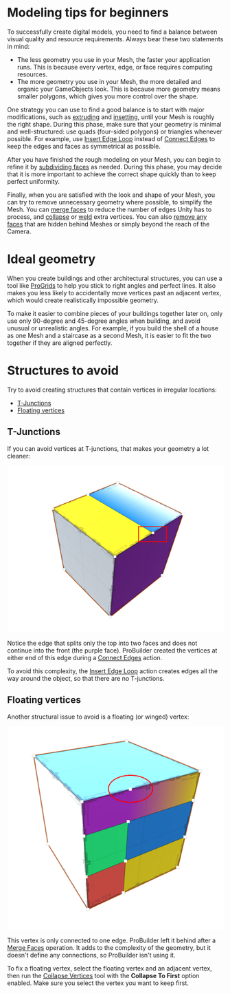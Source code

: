 # Modeling tips for beginners

To successfully create digital models, you need to find a balance between visual quality and resource requirements. Always bear these two statements in mind:

- The less geometry you use in your Mesh, the faster your application runs. This is because every vertex, edge, or face requires computing resources.
- The more geometry you use in your Mesh, the more detailed and organic your GameObjects look. This is because more geometry means smaller polygons, which gives you more control over the shape.

One strategy you can use to find a good balance is to start with major modifications, such as [extruding](Face_Extrude.md) and [insetting](Face_Inset.md), until your Mesh is roughly the right shape. During this phase, make sure that your geometry is minimal and well-structured: use quads (four-sided polygons) or triangles whenever possible. For example, use [Insert Edge Loop](Edge_InsertLoop.md) instead of [Connect Edges](Edge_Connect.md) to keep the edges and faces as symmetrical as possible.

After you have finished the rough modeling on your Mesh, you can begin to refine it by [subdividing faces](Face_Subdivide.md) as needed. During this phase, you may decide that it is more important to achieve the correct shape quickly than to keep perfect uniformity.

Finally, when you are satisfied with the look and shape of your Mesh, you can try to remove unnecessary geometry where possible, to simplify the Mesh. You can [merge faces](Face_Merge.md) to reduce the number of edges Unity has to process, and [collapse](Vert_Collapse.md) or [weld](Vert_Weld.md) extra vertices. You can also [remove any faces](Face_Delete.md) that are hidden behind Meshes or simply beyond the reach of the Camera.



# Ideal geometry

When you create buildings and other architectural structures, you can use a tool like [ProGrids](https://docs.unity3d.com/Packages/com.unity.progrids@latest) to help you stick to right angles and perfect lines. It also makes you less likely to accidentally move vertices past an adjacent vertex, which would create realistically impossible geometry.

To make it easier to combine pieces of your buildings together later on, only use only 90-degree and 45-degree angles when building, and avoid unusual or unrealistic angles. For example, if you build the shell of a house as one Mesh and a staircase as a second Mesh, it is easier to fit the two together if they are aligned perfectly.



<a name="bad_verts"></a>

# Structures to avoid

Try to avoid creating structures that contain vertices in irregular locations:

- [T-Junctions](#tjoint)
- [Floating vertices](#floatv)



<a name="tjoint"></a>

## T-Junctions

If you can avoid vertices at T-junctions, that makes your geometry a lot cleaner:

![Example of overly complex vertex geometry](images/Example_T-Junction.png)

Notice the edge that splits only the top into two faces and does not continue into the front (the purple face). ProBuilder created the vertices at either end of this edge during a [Connect Edges](Edge_Connect.md) action. 

To avoid this complexity, the [Insert Edge Loop](Edge_InsertLoop.md) action creates edges all the way around the object, so that there are no T-junctions.



<a name="floatv"></a>

## Floating vertices

Another structural issue to avoid is a floating (or winged) vertex:

![Example of overly complex vertex geometry](images/Example_FloatingVerts.png)

This vertex is only connected to one edge. ProBuilder left it behind after a [Merge Faces](Face_Merge.md) operation. It adds to the complexity of the geometry, but it doesn't define any connections, so ProBuilder isn't using it.

To fix a floating vertex, select the floating vertex and an adjacent vertex, then run the [Collapse Vertices](Vert_Collapse.md) tool with the **Collapse To First** option enabled. Make sure you select the vertex you want to keep first.

